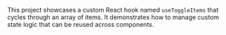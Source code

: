 This project showcases a custom React hook named `useToggleItems` that cycles through an array of items. It demonstrates how to manage custom state logic that can be reused across components.

